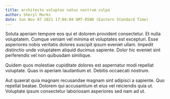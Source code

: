 ```yaml
---
title: architecto voluptas natus nostrum culpa
author: Sheryl Marks
date: Sun Nov 07 2021 17:04:04 GMT-0500 (Eastern Standard Time)
---
```

Soluta aperiam tempore eos qui et dolorem provident consectetur. Et nulla voluptatem. Cumque veniam vel minima et voluptates est excepturi. Esse asperiores nobis veritatis dolores suscipit ipsum eveniet ullam. Impedit distinctio unde voluptatem aliquid ducimus sapiente. Dolor hic eveniet sint perferendis vel non quibusdam similique.

 Quidem quos molestiae cupiditate dolores est aspernatur modi repellat voluptate. Quas in aperiam laudantium et. Debitis occaecati nostrum.

 Aut quaerat quia magnam recusandae magnam sint adipisci a sapiente. Quo repellat beatae. Dolorem qui accusantium et eius vel reiciendis quia ut. Voluptate ipsum consectetur laboriosam asperiores sed nam ad ut.